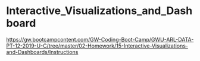 # Interactive_Visualizations_and_Dashboard
https://gw.bootcampcontent.com/GW-Coding-Boot-Camp/GWU-ARL-DATA-PT-12-2019-U-C/tree/master/02-Homework/15-Interactive-Visualizations-and-Dashboards/Instructions
